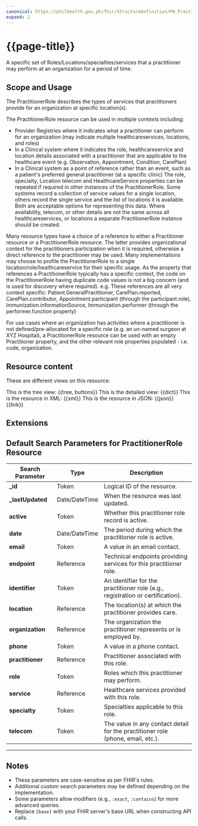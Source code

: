 ```yaml
---
canonical: https://philhealth.gov.ph/fhir/StructureDefinition/PH_PractitionerRole
expand: 2
---
```


# {{page-title}}

A specific set of Roles/Locations/specialties/services that a practitioner may perform at an organization for a period of time.

## Scope and Usage

The PractitionerRole describes the types of services that practitioners provide for an organization at specific location(s).

The PractitionerRole resource can be used in multiple contexts including:

- Provider Registries where it indicates what a practitioner can perform for an organization (may indicate multiple healthcareservices, locations, and roles)
- In a Clinical system where it indicates the role, healthcareservice and location details associated with a practitioner that are applicable to the healthcare event (e.g. Observation, Appointment, Condition, CarePlan)
- In a Clinical system as a point of reference rather than an event, such as a patient's preferred general practitioner (at a specific clinic)
The role, specialty, Location telecom and HealthcareService properties can be repeated if required in other instances of the PractitionerRole. Some systems record a collection of service values for a single location, others record the single service and the list of locations it is available. Both are acceptable options for representing this data.
Where availability, telecom, or other details are not the same across all healthcareservices, or locations a separate PractitionerRole instance should be created.

Many resource types have a choice of a reference to either a Practitioner resource or a PractitionerRole resource. The latter provides organizational context for the practitioners participation when it is required, otherwise a direct reference to the practitioner may be used.
Many implementations may choose to profile the PractitionerRole to a single location/role/healthcareservice for their specific usage.
As the property that references a PractitionerRole typically has a specific context, the code on the PractitionerRole having duplicate code values is not a big concern (and is used for discovery where required).
e.g. These references are all very context specific: Patient.GeneralPractitioner, CarePlan.reported, CarePlan.contributor, Appointment.participant (through the participant.role), Immunization.informationSource, Immunization.performer (through the performer.function property)

For use cases where an organization has activities where a practitioner is not defined/pre-allocated for a specific role (e.g. an un-named surgeon at XYZ Hospital), a PractitionerRole resource can be used with an empty Practitioner property, and the other relevant role properties populated - i.e. code, organization.

## Resource content

These are different views on this resource:

<tabs>
<tab title="Overview">
	This is the tree view:
	{{tree, buttons}}
</tab>
<tab title="Detailed view">
	This is the detailed view:
	{{dict}}
</tab>
<tab title="XML">
	This is the resource in XML:
	{{xml}}
</tab>
<tab title="JSON">	
	This is the resource in JSON:
	{{json}}
</tab>
<tab title="Link">
	{{link}}
</tab>
</tabs>

## Extensions

## Default Search Parameters for PractitionerRole Resource

| **Search Parameter**        | **Type**       | **Description**                                                                 |
|-----------------------------|----------------|---------------------------------------------------------------------------------|
| **_id**                     | Token          | Logical ID of the resource.                                                    |
| **_lastUpdated**             | Date/DateTime  | When the resource was last updated.                                            |
| **active**                  | Token          | Whether this practitioner role record is active.                               |
| **date**                    | Date/DateTime  | The period during which the practitioner role is active.                       |
| **email**                   | Token          | A value in an email contact.                                                   |
| **endpoint**                | Reference      | Technical endpoints providing services for this practitioner role.             |
| **identifier**              | Token          | An identifier for the practitioner role (e.g., registration or certification). |
| **location**                | Reference      | The location(s) at which the practitioner provides care.                       |
| **organization**            | Reference      | The organization the practitioner represents or is employed by.                |
| **phone**                   | Token          | A value in a phone contact.                                                    |
| **practitioner**            | Reference      | Practitioner associated with this role.                                        |
| **role**                    | Token          | Roles which this practitioner may perform.                                     |
| **service**                 | Reference      | Healthcare services provided with this role.                                   |
| **specialty**               | Token          | Specialties applicable to this role.                                           |
| **telecom**                 | Token          | The value in any contact detail for the practitioner role (phone, email, etc.).|

---

## Notes
- These parameters are case-sensitive as per FHIR's rules.
- Additional custom search parameters may be defined depending on the implementation.
- Some parameters allow modifiers (e.g., `:exact`, `:contains`) for more advanced queries.
- Replace `[base]` with your FHIR server's base URL when constructing API calls.
